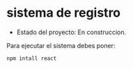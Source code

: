 <h1>sistema de registro</h1>

- Estado del proyecto: En construccion.

Para ejecutar el sistema debes poner:

```npm intall react```
